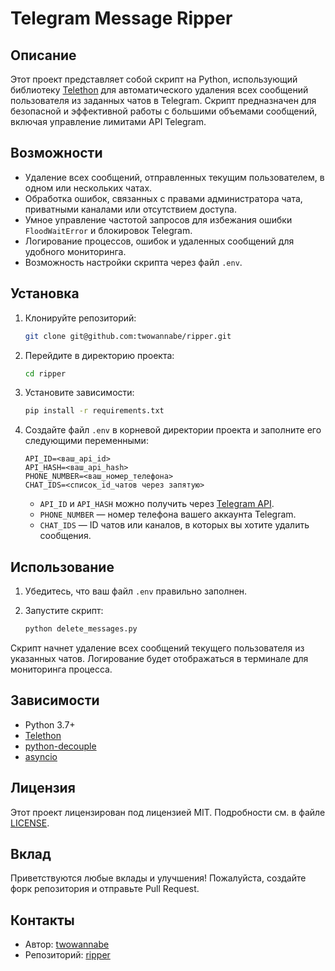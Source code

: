 # Telegram Message Ripper

## Описание

Этот проект представляет собой скрипт на Python, использующий библиотеку [Telethon](https://github.com/LonamiWebs/Telethon) для автоматического удаления всех сообщений пользователя из заданных чатов в Telegram. Скрипт предназначен для безопасной и эффективной работы с большими объемами сообщений, включая управление лимитами API Telegram.

## Возможности

- Удаление всех сообщений, отправленных текущим пользователем, в одном или нескольких чатах.
- Обработка ошибок, связанных с правами администратора чата, приватными каналами или отсутствием доступа.
- Умное управление частотой запросов для избежания ошибки `FloodWaitError` и блокировок Telegram.
- Логирование процессов, ошибок и удаленных сообщений для удобного мониторинга.
- Возможность настройки скрипта через файл `.env`.

## Установка

1. Клонируйте репозиторий:

   ```bash
   git clone git@github.com:twowannabe/ripper.git
   ```

2. Перейдите в директорию проекта:

   ```bash
   cd ripper
   ```

3. Установите зависимости:

   ```bash
   pip install -r requirements.txt
   ```

4. Создайте файл `.env` в корневой директории проекта и заполните его следующими переменными:

   ```plaintext
   API_ID=<ваш_api_id>
   API_HASH=<ваш_api_hash>
   PHONE_NUMBER=<ваш_номер_телефона>
   CHAT_IDS=<список_id_чатов через запятую>
   ```

   - `API_ID` и `API_HASH` можно получить через [Telegram API](https://my.telegram.org/apps).
   - `PHONE_NUMBER` — номер телефона вашего аккаунта Telegram.
   - `CHAT_IDS` — ID чатов или каналов, в которых вы хотите удалить сообщения.

## Использование

1. Убедитесь, что ваш файл `.env` правильно заполнен.
2. Запустите скрипт:

   ```bash
   python delete_messages.py
   ```

Скрипт начнет удаление всех сообщений текущего пользователя из указанных чатов. Логирование будет отображаться в терминале для мониторинга процесса.

## Зависимости

- Python 3.7+
- [Telethon](https://github.com/LonamiWebs/Telethon)
- [python-decouple](https://github.com/henriquebastos/python-decouple)
- [asyncio](https://docs.python.org/3/library/asyncio.html)

## Лицензия

Этот проект лицензирован под лицензией MIT. Подробности см. в файле [LICENSE](LICENSE).

## Вклад

Приветствуются любые вклады и улучшения! Пожалуйста, создайте форк репозитория и отправьте Pull Request.

## Контакты

- Автор: [twowannabe](https://github.com/twowannabe)
- Репозиторий: [ripper](git@github.com:twowannabe/ripper.git)
